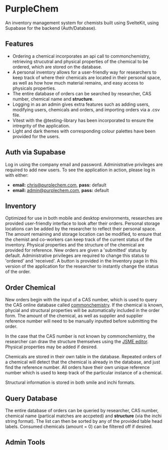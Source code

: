 # PurpleChem

An inventory management system for chemists built using SvelteKit, using Supabase for the backend (Auth/Database).

## Features

- Ordering a chemical incorporates an api call to commonchemistry, retrieving strucutral and physical properties of the chemical to be ordered, which are stored on the database.
- A personal inventory allows for a user-friendly way for researchers to keep track of where their chemicals are located in their personal space, as well as how how much material remains, and easy access to physicals properties.
- The entire database of orders can be searched by researcher, CAS number, chemical name and **structure**.
- Logging in as an admin gives extra features such as adding users, modifying users, chemicals and orders, and importing orders via a .csv file.
- Vitest with the @testing-library has been incorporated to ensure the intregrity of the application.
- Light and dark themes with corresponding colour palettes have been provided for the users.

## Auth via Supabase

Log in using the company email and password. Administrative privileges are required to add new users. To see the application in action, please log in with either:

- **email:** chris@purplechem.com, **pass:** default
- **email:** admin@purplechem.com, **pass:** default

## Inventory

Optimized for use in both mobile and desktop environments, researches are provided user-friendly interface to look after their orders. Personal storage locations can be added by the researcher to reflect their personal space. The amount remaining and storage location can be modified, to ensure that the chemist and co-workers can keep track of the current status of the inventory. Physical properties and the structure of the chemical are provided for reference.
New orders are given a 'submitted' status by default. Administrative privileges are required to change this status to 'ordered' and 'received'. A button is provided in the Inventory page in this version of the application for the researcher to instantly change the status of the order.

## Order Chemical

New orders begin with the input of a CAS number, which is used to query the CAS online database called [commonchemistry](https://commonchemistry.cas.org/). If the chemical is known, phycial and structural properties will be automatically included in the order form. The amount of the chemical, as well as supplier and supplier reference number will need to be manually inputted before submitting the order.

In the case that the CAS number is not known by commonchemistry, the researcher can draw the structure themselves using the [JSME editor](https://jsme-editor.github.io/). Physical properties may be added if desired.

Chemicals are stored in their own table in the database. Repeated orders of a chemical will detect that the chemical is already in the database, and just find the reference number. All orders have their own unique reference number which is used to keep track of the particular instance of a chemical.

Structural information is stored in both smile and inchi formats.

## Query Database

The entire database of orders can be queried by researcher, CAS number, chemical name (partical matches are accpeted) and **structure** (via the inchi string format). The list can then be sorted by any of the provided table head labels. Consumed chemicals (amount = 0) can be filtered off if desired.

## Admin Tools
